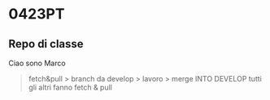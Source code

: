 # 0423PT
## Repo di classe
Ciao sono Marco
> fetch&pull > branch da develop > lavoro > merge INTO DEVELOP 
> tutti gli altri fanno fetch & pull
